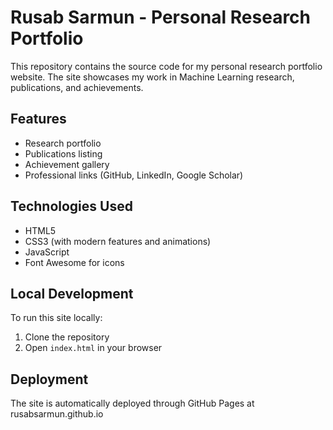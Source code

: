 # Rusab Sarmun - Personal Research Portfolio

This repository contains the source code for my personal research portfolio website. The site showcases my work in Machine Learning research, publications, and achievements.

## Features
- Research portfolio
- Publications listing
- Achievement gallery
- Professional links (GitHub, LinkedIn, Google Scholar)

## Technologies Used
- HTML5
- CSS3 (with modern features and animations)
- JavaScript
- Font Awesome for icons

## Local Development
To run this site locally:
1. Clone the repository
2. Open `index.html` in your browser

## Deployment
The site is automatically deployed through GitHub Pages at rusabsarmun.github.io
